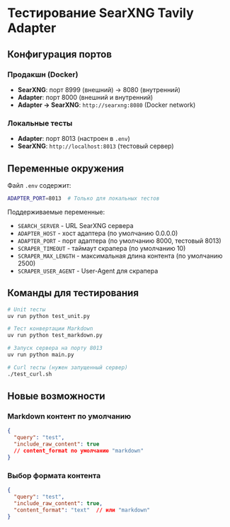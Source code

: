# Тестирование SearXNG Tavily Adapter

## Конфигурация портов

### Продакшн (Docker)
- **SearXNG**: порт 8999 (внешний) → 8080 (внутренний)
- **Adapter**: порт 8000 (внешний и внутренний)
- **Adapter → SearXNG**: `http://searxng:8080` (Docker network)

### Локальные тесты
- **Adapter**: порт 8013 (настроен в `.env`)
- **SearXNG**: `http://localhost:8013` (тестовый сервер)

## Переменные окружения

Файл `.env` содержит:
```bash
ADAPTER_PORT=8013  # Только для локальных тестов
```

Поддерживаемые переменные:
- `SEARCH_SERVER` - URL SearXNG сервера
- `ADAPTER_HOST` - хост адаптера (по умолчанию 0.0.0.0)
- `ADAPTER_PORT` - порт адаптера (по умолчанию 8000, тестовый 8013)
- `SCRAPER_TIMEOUT` - таймаут скрапера (по умолчанию 10)
- `SCRAPER_MAX_LENGTH` - максимальная длина контента (по умолчанию 2500)
- `SCRAPER_USER_AGENT` - User-Agent для скрапера

## Команды для тестирования

```bash
# Unit тесты
uv run python test_unit.py

# Тест конвертации Markdown
uv run python test_markdown.py

# Запуск сервера на порту 8013
uv run python main.py

# Curl тесты (нужен запущенный сервер)
./test_curl.sh
```

## Новые возможности

### Markdown контент по умолчанию
```json
{
  "query": "test",
  "include_raw_content": true
  // content_format по умолчанию "markdown"
}
```

### Выбор формата контента
```json
{
  "query": "test", 
  "include_raw_content": true,
  "content_format": "text"  // или "markdown"
}
```